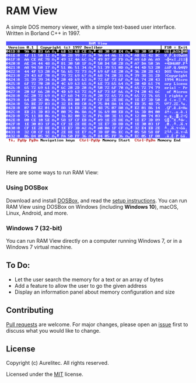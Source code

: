 # RAM View
A simple DOS memory viewer, with a simple text-based user interface. Written in Borland C++ in 1997.

![Screenshot of RAM View running on PCjs](https://github.com/aurelitec/ramview/blob/main/assets/readme/ramview-pcjs-screenshot.png)

## Running

Here are some ways to run RAM View:

### Using DOSBox

Download and install [DOSBox](https://www.dosbox.com/), and read the [setup instructions](https://www.dosbox.com/wiki/Basic_Setup_and_Installation_of_DosBox). You can run RAM View using DOSBox on Windows (including **Windows 10**), macOS, Linux, Android, and more.

### Windows 7 (32-bit)

You can run RAM View directly on a computer running Windows 7, or in a Windows 7 virtual machine.

## To Do:

* Let the user search the memory for a text or an array of bytes
* Add a feature to allow the user to go the given address
* Display an information panel about memory configuration and size

## Contributing
[Pull requests](https://github.com/aurelitec/ramview/pulls) are welcome. For major changes, please open an [issue](https://github.com/aurelitec/ramview/issues) first to discuss what you would like to change.

## License

Copyright (c) Aurelitec. All rights reserved.

Licensed under the [MIT](LICENSE) license.
